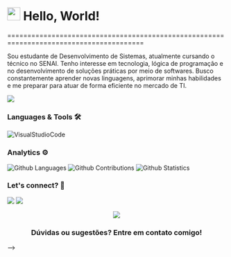 <h1><img src="https://emojis.slackmojis.com/emojis/images/1587134085/8661/fast_meow_party.gif?1587134085" width="30"/> Hello, World! </h1>
========================================================================================

Sou estudante de Desenvolvimento de Sistemas, atualmente cursando o técnico no SENAI. Tenho interesse em tecnologia, lógica de programação e no desenvolvimento de soluções práticas por meio de softwares. Busco constantemente aprender novas linguagens, aprimorar minhas habilidades e me preparar para atuar de forma eficiente no mercado de TI.



![](http://estruyf-github.azurewebsites.net/api/VisitorHit?user=thaispll&repo=thaispll&countColorcountColor)

### Languages & Tools 🛠  
  
![VisualStudioCode](https://img.shields.io/badge/-VisualStudioCode-05122A?style=flat&color=gray)&nbsp;



### Analytics ⚙️

![Github Languages](https://github-readme-stats.vercel.app/api/top-langs/?username=thaispll&layout=compact&count_private=true)
![Github Contributions](https://github-readme-streak-stats.herokuapp.com/?user=thaispll&hide_border=true)
![Github Statistics](https://github-readme-stats.vercel.app/api/?username=thaispll&count_private=true&show_icons=true)


### Let's connect? 🤝 
 
<a href="https://www.instagram.com/yaszuc/"><img src="https://img.shields.io/badge/Instagram-E4405F?style=for-the-badge&logo=instagram&logoColor=white"/></a>
<a href="mailto:yasmingfabian@gmail.com"><img src="https://img.shields.io/badge/Gmail-D14836?style=for-the-badge&logo=gmail&logoColor=white"/></a>

<p align="center"><img src="https://emojis.slackmojis.com/emojis/images/1450319445/46/question.gif?1450319445"/></p>  <h3 align="center">Dúvidas ou sugestões? Entre em contato comigo! </h3></p>


-->
